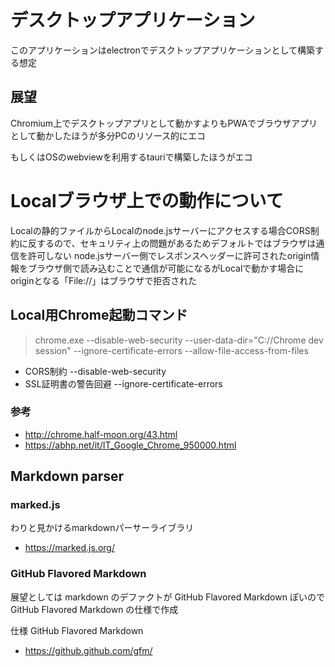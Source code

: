 # デスクトップアプリケーション

このアプリケーションはelectronでデスクトップアプリケーションとして構築する想定

## 展望

Chromium上でデスクトップアプリとして動かすよりもPWAでブラウザアプリとして動かしたほうが多分PCのリソース的にエコ

もしくはOSのwebviewを利用するtauriで構築したほうがエコ


# Localブラウザ上での動作について

Localの静的ファイルからLocalのnode.jsサーバーにアクセスする場合CORS制約に反するので、セキュリティ上の問題があるためデフォルトではブラウザは通信を許可しない
node.jsサーバー側でレスポンスヘッダーに許可されたorigin情報をブラウザ側で読み込むことで通信が可能になるがLocalで動かす場合にoriginとなる「File://」はブラウザで拒否された

## Local用Chrome起動コマンド
> chrome.exe --disable-web-security --user-data-dir="C://Chrome dev session" --ignore-certificate-errors --allow-file-access-from-files

* CORS制約
--disable-web-security
* SSL証明書の警告回避
--ignore-certificate-errors


### 参考

* http://chrome.half-moon.org/43.html
* https://abhp.net/it/IT_Google_Chrome_950000.html


## Markdown parser

### marked.js

わりと見かけるmarkdownパーサーライブラリ
* https://marked.js.org/


### GitHub Flavored Markdown

展望としては markdown のデファクトが GitHub Flavored Markdown ぽいので GitHub Flavored Markdown の仕様で作成


仕様 GitHub Flavored Markdown
* https://github.github.com/gfm/

